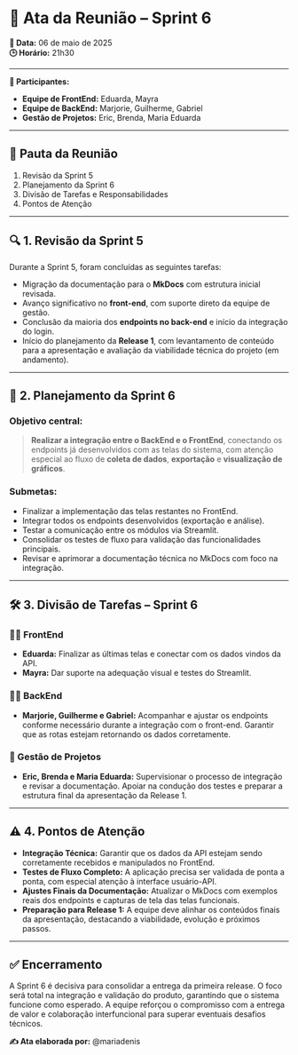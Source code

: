 # 📄 Ata da Reunião – Sprint 6

**📅 Data:** 06 de maio de 2025  
**🕒 Horário:** 21h30  

---

**👥 Participantes:**  
- **Equipe de FrontEnd:** Eduarda, Mayra  
- **Equipe de BackEnd:** Marjorie, Guilherme, Gabriel  
- **Gestão de Projetos:** Eric, Brenda, Maria Eduarda  

---

## 📌 Pauta da Reunião
1. Revisão da Sprint 5  
2. Planejamento da Sprint 6  
3. Divisão de Tarefas e Responsabilidades  
4. Pontos de Atenção  

---

## 🔍 1. Revisão da Sprint 5

Durante a Sprint 5, foram concluídas as seguintes tarefas:

- Migração da documentação para o **MkDocs** com estrutura inicial revisada.
- Avanço significativo no **front-end**, com suporte direto da equipe de gestão.
- Conclusão da maioria dos **endpoints no back-end** e início da integração do login.
- Início do planejamento da **Release 1**, com levantamento de conteúdo para a apresentação e avaliação da viabilidade técnica do projeto (em andamento).

---

## 🚀 2. Planejamento da Sprint 6

### Objetivo central:
> **Realizar a integração entre o BackEnd e o FrontEnd**, conectando os endpoints já desenvolvidos com as telas do sistema, com atenção especial ao fluxo de **coleta de dados**, **exportação** e **visualização de gráficos**.

### Submetas:
- Finalizar a implementação das telas restantes no FrontEnd.
- Integrar todos os endpoints desenvolvidos (exportação e análise).
- Testar a comunicação entre os módulos via Streamlit.
- Consolidar os testes de fluxo para validação das funcionalidades principais.
- Revisar e aprimorar a documentação técnica no MkDocs com foco na integração.

---

## 🛠️ 3. Divisão de Tarefas – Sprint 6

### 👩‍🎨 FrontEnd
- **Eduarda:** Finalizar as últimas telas e conectar com os dados vindos da API.
- **Mayra:** Dar suporte na adequação visual e testes do Streamlit.

### 👨‍💻 BackEnd
- **Marjorie, Guilherme e Gabriel:** Acompanhar e ajustar os endpoints conforme necessário durante a integração com o front-end. Garantir que as rotas estejam retornando os dados corretamente.

### 🧠 Gestão de Projetos
- **Eric, Brenda e Maria Eduarda:** Supervisionar o processo de integração e revisar a documentação. Apoiar na condução dos testes e preparar a estrutura final da apresentação da Release 1.

---

## ⚠️ 4. Pontos de Atenção

- **Integração Técnica:** Garantir que os dados da API estejam sendo corretamente recebidos e manipulados no FrontEnd.
- **Testes de Fluxo Completo:** A aplicação precisa ser validada de ponta a ponta, com especial atenção à interface usuário-API.
- **Ajustes Finais da Documentação:** Atualizar o MkDocs com exemplos reais dos endpoints e capturas de tela das telas funcionais.
- **Preparação para Release 1:** A equipe deve alinhar os conteúdos finais da apresentação, destacando a viabilidade, evolução e próximos passos.

---

## ✅ Encerramento

A Sprint 6 é decisiva para consolidar a entrega da primeira release. O foco será total na integração e validação do produto, garantindo que o sistema funcione como esperado. A equipe reforçou o compromisso com a entrega de valor e colaboração interfuncional para superar eventuais desafios técnicos.

**✍️ Ata elaborada por:** @mariadenis

